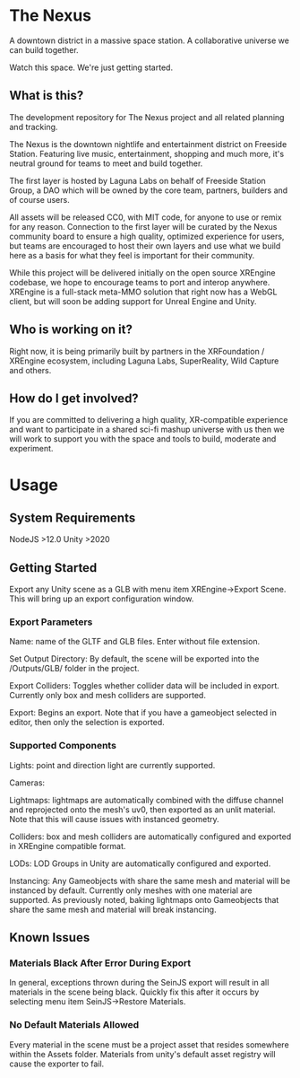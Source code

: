 # The Nexus
A downtown district in a massive space station. A collaborative universe we can build together.

Watch this space. We're just getting started.

## What is this?
The development repository for The Nexus project and all related planning and tracking.

The Nexus is the downtown nightlife and entertainment district on Freeside Station. Featuring live music, entertainment, shopping and much more, it's neutral ground for teams to meet and build together.

The first layer is hosted by Laguna Labs on behalf of Freeside Station Group, a DAO which will be owned by the core team, partners, builders and of course users.

All assets will be released CC0, with MIT code, for anyone to use or remix for any reason. Connection to the first layer will be curated by the Nexus community board to ensure a high quality, optimized experience for users, but teams are encouraged to host their own layers and use what we build here as a basis for what they feel is important for their community.

While this project will be delivered initially on the open source XREngine codebase, we hope to encourage teams to port and interop anywhere. XREngine is a full-stack meta-MMO solution that right now has a WebGL client, but will soon be adding support for Unreal Engine and Unity.

## Who is working on it?
Right now, it is being primarily built by partners in the XRFoundation / XREngine ecosystem, including Laguna Labs, SuperReality, Wild Capture and others.

## How do I get involved?
If you are committed to delivering a high quality, XR-compatible experience and want to participate in a shared sci-fi mashup universe with us then we will work to support you with the space and tools to build, moderate and experiment.

# Usage

## System Requirements
NodeJS >12.0
Unity >2020

## Getting Started
Export any Unity scene as a GLB with menu item XREngine->Export Scene. This will bring up an export configuration window. 

### Export Parameters
Name: name of the GLTF and GLB files. Enter without file extension.

Set Output Directory: By default, the scene will be exported into the /Outputs/GLB/ folder in the project.

Export Colliders: Toggles whether collider data will be included in export. Currently only box and mesh colliders are supported.

Export: Begins an export. Note that if you have a gameobject selected in editor, then only the selection is exported.

### Supported Components
Lights: point and direction light are currently supported.

Cameras: 

Lightmaps: lightmaps are automatically combined with the diffuse channel and reprojected onto the mesh's uv0, then exported as an unlit material. Note that this will cause issues with instanced geometry.

Colliders: box and mesh colliders are automatically configured and exported in XREngine compatible format.

LODs: LOD Groups in Unity are automatically configured and exported. 

Instancing: Any Gameobjects with share the same mesh and material will be instanced by default. Currently only meshes with one material are supported. As previously noted, baking lightmaps onto Gameobjects that share the same mesh and material will break instancing.


## Known Issues

### Materials Black After Error During Export
In general, exceptions thrown during the SeinJS export will result in all materials in the scene being black. Quickly fix this after it occurs by selecting menu item SeinJS->Restore Materials.

### No Default Materials Allowed
Every material in the scene must be a project asset that resides somewhere within the Assets folder. Materials from unity's default asset registry will cause the exporter to fail.

